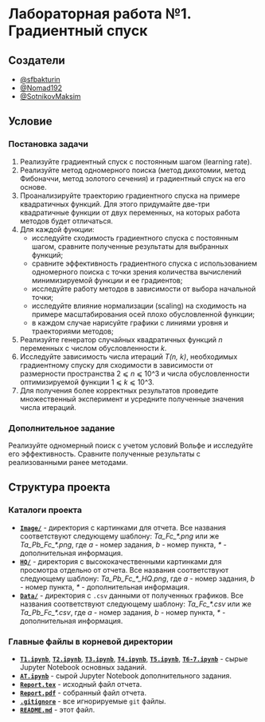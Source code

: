 # Лабораторная работа №1. Градиентный спуск

## Создатели

* [@sfbakturin](https://github.com/sfbakturin)
* [@Nomad192](https://github.com/Nomad192)
* [@SotnikovMaksim](https://github.com/SotnikovMaksim)

## Условие

### Постановка задачи

1. Реализуйте градиентный спуск с постоянным шагом (learning rate).
2. Реализуйте метод одномерного поиска (метод дихотомии, метод Фибоначчи, метод золотого сечения) и градиентный спуск на его основе.
3. Проанализируйте траекторию градиентного спуска на примере квадратичных функций. Для этого придумайте две-три квадратичные функции от двух переменных, на которых работа методов будет отличаться.
4. Для каждой функции:
    * исследуйте сходимость градиентного спуска с постоянным шагом, сравните полученные результаты для выбранных функций;
    * сравните эффективность градиентного спуска с использованием одномерного поиска с точки зрения количества вычислений минимизируемой функции и ее градиентов;
    * исследуйте работу методов в зависимости от выбора начальной точки;
    * исследуйте влияние нормализации (scaling) на сходимость на примере масштабирования осей плохо обусловленной функции;
    * в каждом случае нарисуйте графики с линиями уровня и траекториями методов;
5. Реализуйте генератор случайных квадратичных функций *n* переменных с числом обусловленности *k*.
6. Исследуйте зависимость числа итераций *T(n, k)*, необходимых градиентному спуску для сходимости в зависимости от размерности пространства 2 ⩽ *n* ⩽ 10^3 и числа обусловленности оптимизируемой функции 1 ⩽ *k* ⩽ 10^3.
7. Для получения более корректных результатов проведите множественный эксперимент и усредните полученные значения числа итераций.

### Дополнительное задание

Реализуйте одномерный поиск с учетом условий Вольфе и исследуйте его эффективность. Сравните полученные результаты с реализованными ранее методами.

## Структура проекта

### Каталоги проекта

* [**`Image/`**](Image/) - директория с картинками для отчета. Все названия соответствуют следующему шаблону: *Ta_Fc_\*.png* или же *Ta_Pb_Fc_\*.png*, где *a* - номер задания, *b* - номер пункта, *\** - дополнительная информация.
* [**`HQ/`**](HQ/) - директория с высококачественными картинками для просмотра отдельно от отчета. Все названия соответствуют следующему шаблону: *Ta_Pb_Fc_\*_HQ.png*, где *a* - номер задания, *b* - номер пункта, *\** - дополнительная информация.
* [**`Data/`**](Data/) - директория с `.csv` данными от полученных графиков. Все названия соответствуют следующему шаблону: *Ta_Fc_\*.csv* или же *Ta_Pb_Fc_\*.csv*, где *a* - номер задания, *b* - номер пункта, *\** - дополнительная информация.

### Главные файлы в корневой директории

* [**`T1.ipynb`**](T1.ipynb), [**`T2.ipynb`**](T2.ipynb), [**`T3.ipynb`**](T3.ipynb), [**`T4.ipynb`**](T4.ipynb), [**`T5.ipynb`**](T5.ipynb), [**`T6-7.ipynb`**](T6-7.ipynb) - сырые Jupyter Notebook основных заданий.
* [**`AT.ipynb`**](AT.ipynb) - сырой Jupyter Notebook дополнительного задания.
* [**`Report.tex`**](Report.tex) - исходный файл отчета.
* [**`Report.pdf`**](Report.pdf) - собранный файл отчета.
* [**`.gitignore`**](.gitignore) - все игнорируемые `git` файлы.
* [**`README.md`**](README.md) - этот файл.
